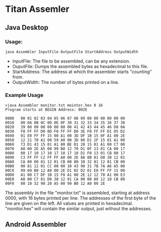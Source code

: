 Titan Assemler
==============
Java Desktop
------------
### Usage:
    java Assembler InputFile OutputFile StartAddress OutputWidth
* InputFile: The file to be assembled, can be any extension.
* OuputFile: Dumps the assembled bytes as hexadecimal to this file.
* StartAddress: The address at which the assembler starts "counting" from.
* OutputWidth: The number of bytes printed on a line.

### Example Usage
    >java Assembler monitor.txt mointor.hex 0 16
    Program starts at BEGIN Address: 002E
    
    0000   00 01 02 03 04 05 06 07 08 09 00 00 00 00 00 00
    0010   00 0A 0B 0C 0D 0E 0F 30 31 32 33 34 35 36 37 38
    0020   39 00 00 00 00 00 00 00 41 42 43 44 45 46 D0 0A
    0030   F0 FF FF D0 0D F0 FF FF D0 3E F0 FF FF D1 05 D2
    0040   01 E0 FF FF 15 00 A1 00 3D DF 1B 15 0F A1 00 2E
    0050   12 21 70 A1 00 59 A0 00 3D 80 D1 2F 15 01 A1 00
    0060   73 D1 43 15 01 A1 00 BE D1 20 15 01 A1 00 C7 00
    0070   A0 00 2E A5 00 99 B8 12 70 D1 0F 13 01 CA 00 17
    0080   80 17 10 17 10 17 10 17 10 D1 F0 13 01 CB 00 17
    0090   C3 FF FF C2 FF FF A0 00 2E 8A 8B 81 D0 30 12 01
    00A0   CA 00 00 81 12 01 CB 00 00 10 32 81 12 01 CB 00
    00B0   00 81 12 01 CC 00 00 10 43 90 31 7B 7A A6 A5 00
    00C0   99 60 B0 12 A0 00 2E D1 02 D2 01 E0 FF FF 15 00
    00D0   A1 00 C7 DF 1B 15 F0 A1 00 2E 12 12 70 A1 00 E3
    00E0   A0 00 C7 81 D0 30 12 01 CA 00 00 80 12 10 CB 00
    00F0   00 10 32 90 20 A5 00 99 B0 12 A0 00 2E
The assembly in the file "monitor.txt" is assembled, starting at address 0000, with 16 bytes printed per line.
The addresses of the first byte of the line are given on the left.
All values are printed in hexadecimal.
"monitor.hex" will contain the similar output, just without the addresses.

Android Assembler
-----------------